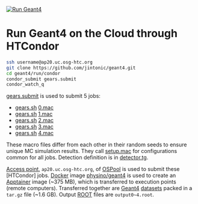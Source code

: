 [![Run Geant4](https://img.shields.io/badge/Run-Geant4-blue?style=flat)](..)

# Run Geant4 on the Cloud through HTCondor

~~~sh
ssh username@ap20.uc.osg-htc.org
git clone https://github.com/jintonic/geant4.git
cd geant4/run/condor
condor_submit gears.submit
condor_watch_q
~~~

[gears.submit] is used to submit 5 jobs:

- [gears.sh] [0.mac]
- [gears.sh] [1.mac]
- [gears.sh] [2.mac]
- [gears.sh] [3.mac]
- [gears.sh] [4.mac]

These macro files differ from each other in their random seeds to ensure unique MC simulation results. They call [setup.mac] for configurations common for all jobs. Detection definition is in [detector.tg].

[Access point], `ap20.uc.osg-htc.org`, of [OSPool] is used to submit these [HTCondor] jobs. [Docker] image [physino/geant4] is used to create an [Apptainer] image (~375 MB), which is transferred to execution points (remote computers). Transferred together are [Geant4] [datasets] packed in a `tar.gz` file (~1.6 GB). Output [ROOT] files are `output0~4.root`.

[Access point]: https://portal.osg-htc.org/documentation/overview/account_setup/connect-access
[OSPool]: https://osg-htc.org/services/open_science_pool.html
[THCondor]: https://htcondor.org
[Docker]: https://www.docker.com
[physino/geant4]: https://hub.docker.com/r/physino/geant4
[Apptainer]: https://apptainer.org
[Geant4]: ../..
[datasets]: ../../datasets
[ROOT]: https://root.cern
[gears.submit]: https://github.com/jintonic/geant4/blob/main/run/condor/gears.submit
[gears.sh]: https://github.com/jintonic/geant4/blob/main/run/condor/gears.sh
[0.mac]: https://github.com/jintonic/geant4/blob/main/run/condor/0.mac
[1.mac]: https://github.com/jintonic/geant4/blob/main/run/condor/1.mac
[2.mac]: https://github.com/jintonic/geant4/blob/main/run/condor/2.mac
[3.mac]: https://github.com/jintonic/geant4/blob/main/run/condor/3.mac
[4.mac]: https://github.com/jintonic/geant4/blob/main/run/condor/4.mac
[setup.mac]: https://github.com/jintonic/geant4/blob/main/run/condor/setup.mac
[detector.tg]: https://github.com/jintonic/geant4/blob/main/run/condor/detector.tg
